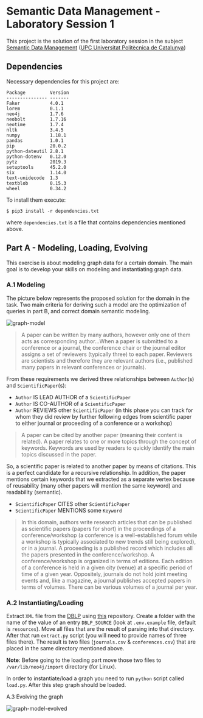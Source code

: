 # Semantic Data Management - Laboratory Session 1

This project is the solution of the first laboratory session 
in the subject [Semantic Data Management](https://learnsql2.fib.upc.edu/moodle/) 
([UPC Universitat Politècnica de Catalunya](https://www.upc.edu/en))  

## Dependencies

Necessary dependencies for this project are:

```.python
Package         Version
--------------- -------
Faker           4.0.1  
lorem           0.1.1  
neo4j           1.7.6  
neobolt         1.7.16 
neotime         1.7.4  
nltk            3.4.5  
numpy           1.18.1 
pandas          1.0.1  
pip             20.0.2 
python-dateutil 2.8.1  
python-dotenv   0.12.0 
pytz            2019.3 
setuptools      45.2.0 
six             1.14.0 
text-unidecode  1.3    
textblob        0.15.3 
wheel           0.34.2
```

To install them execute:

```
$ pip3 install -r dependencies.txt
```

where `dependencies.txt` is a file that contains dependencies 
mentioned above.

## Part A - Modeling, Loading, Evolving

This exercise is about modeling graph data for a certain domain. The main goal is to develop
your skills on modeling and instantiating graph data.

### A.1 Modeling 

The picture below represents the proposed solution for the domain 
in the task. Two main criteria for deriving such a model are
the optimization of queries in part B, and correct domain semantic modeling. 

![graph-model](https://i.imgur.com/MsvJhtT.png)

> A paper can be written by many authors, however only one of them acts as corresponding
author...When a paper is submitted to a conference or a journal, the conference chair or the journal editor assigns a set
of reviewers (typically three) to each paper. Reviewers are scientists and therefore they are
relevant authors (i.e., published many papers in relevant conferences or journals).

From these requirements we derived three relationships between `Author`(s) and `ScientificPaper`(s):

* `Author` IS LEAD AUTHOR of a `ScientificPaper`
* `Author` IS CO-AUTHOR of a `ScientificPaper`
* `Author` REVIEWS other `ScientificPaper` (in this phase you can track for 
whom they did review by further following edges from scientific paper to 
either journal or proceeding of a conference or a workshop)

> A paper can be cited by another paper (meaning their content is related). A paper relates to one or more topics through the concept of keywords. Keywords are used by
readers to quickly identify the main topics discussed in the paper. 

So, a scientific paper is related to another paper by means of citations. 
This is a perfect candidate for a recursive relationship. 
In addition, the paper mentions certain keywords that we extracted as 
a separate vertex because of reusability (many other papers will mention 
the same keyword) and readability (semantic). 

* `ScientificPaper` CITES other `ScientificPaper`
* `ScientificPaper` MENTIONS some `Keyword`

> In this domain, authors write research articles that can be published as scientific papers (papers for short) in the proceedings of a conference/workshop (a conference is a well-established forum while a workshop
is typically associated to new trends still being explored), or in a journal. A proceeding is
a published record which includes all the papers presented in the conference/workshop. A
conference/workshop is organized in terms of editions. Each edition of a conference is held
in a given city (venue) at a specific period of time of a given year. Oppositely, journals do
not hold joint meeting events and, like a magazine, a journal publishes accepted papers in
terms of volumes. There can be various volumes of a journal per year.





### A.2 Instantiating/Loading

Extract `XML` file from the [DBLP](https://dblp.uni-trier.de/) using
[this](https://github.com/ThomHurks/dblp-to-csv) repository. 
Create a folder with the name of the value of an entry `DBLP_SOURCE` (look at
`.env.example` file, default is `resources`). Move all files
that are the result of parsing into that directory. After that
run `extract.py` script (you will need to provide names of three files there). 
The result is two files (`journals.csv` & `conferences.csv`) 
that are placed in the same directory mentioned above.

**Note**: Before going to the loading part move
those two files to `/var/lib/neo4j/import` directory (for Linux).

In order to instantiate/load a graph you need to
run `python` script called `load.py`. After this step
graph should be loaded.

A.3 Evolving the graph

![graph-model-evolved](https://i.imgur.com/zNNiYpy.png)